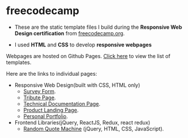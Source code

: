 # freecodecamp

- These are the static template files I build during the **Responsive Web Design certification** from [freecodecamp.org](https://www.freecodecamp.org/learn/2022/responsive-web-design/).

- I used **HTML** and **CSS** to develop **responsive webpages** 

Webpages are hosted on Github Pages. 
[Click here](https://theunhackable.github.io/freecodecamp/index.html) to view the list of templates. 


Here are the links to individual pages:
- Responsive Web Design(built with CSS, HTML only)
    - <a href="https://theunhackable.github.io/freecodecamp/freecodecamp%20form/index.html" target="__blank">Survey Form</a>.
    - <a href="https://theunhackable.github.io/freecodecamp/tribute%20page/index.html" target="__blank">Tribute Page</a>.
    - <a href="https://theunhackable.github.io/freecodecamp/technical%20documentation/index.html" target="__blank">Technical Documentation Page</a>.
    - <a href="https://theunhackable.github.io/freecodecamp/product%20landing%20page/index.html" target="__blank">Product Landing Page</a>.
    - <a href="https://theunhackable.github.io/freecodecamp/personal%20portfolio/index.html" target="__blank">Personal Portfolio</a>.
- Frontend Libraries(jQuery, ReactJS, Redux, react redux)
    - <a href="https://theunhackable.github.io/freecodecamp/frontend-libraries/random-quote-machine/index.html" target="__blank">Random Quote Machine</a> (jQuery, HTML, CSS, JavaScript). 

